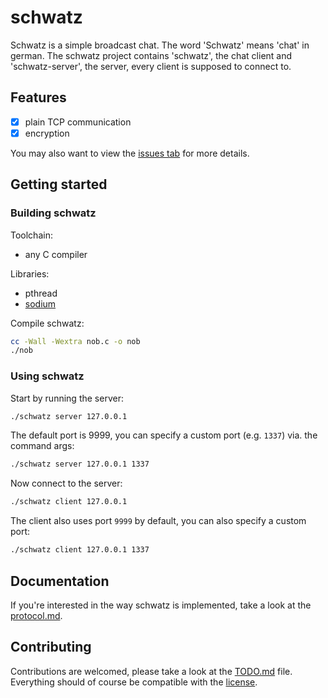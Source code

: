# schwatz

Schwatz is a simple broadcast chat.
The word 'Schwatz' means 'chat' in german.
The schwatz project contains 'schwatz', the chat client and 'schwatz-server', the server, every client is supposed to connect to.

## Features

- [x] plain TCP communication
- [x] encryption

You may also want to view the [issues tab](https://github.com/tim-tm/schwatz/issues) for more details.

## Getting started

### Building schwatz

Toolchain:
- any C compiler

Libraries:
- pthread
- [sodium](https://doc.libsodium.org/)

Compile schwatz:
```sh
cc -Wall -Wextra nob.c -o nob
./nob
```

### Using schwatz

Start by running the server:
```sh
./schwatz server 127.0.0.1
```

The default port is 9999, you can specify a custom port (e.g. `1337`) via. the command args:
```sh
./schwatz server 127.0.0.1 1337
```

Now connect to the server:
```sh
./schwatz client 127.0.0.1
```

The client also uses port `9999` by default, you can also specify a custom port:
```sh
./schwatz client 127.0.0.1 1337
```

## Documentation

If you're interested in the way schwatz is implemented, take a look at the [protocol.md](https://github.com/tim-tm/schwatz/blob/main/docs/protocol.md).

## Contributing

Contributions are welcomed, please take a look at the [TODO.md](https://github.com/tim-tm/schwatz/blob/main/TODO.md) file.
Everything should of course be compatible with the [license](https://github.com/tim-tm/schwatz/blob/main/LICENSE).
